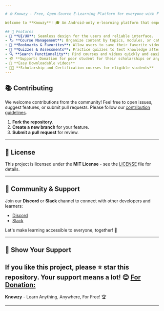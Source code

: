 ```yaml
---

# 🌐 Knowzy - Free, Open-Source E-Learning Platform for everyone with Free certification & Scholarship 📚

Welcome to **Knowzy**! 🎓 An Android-only e-learning platform that empowers learners by providing free access to educational content & certification. Our mission is to make high-quality learning accessible to everyone, everywhere & anytime! 🌍✨

## 🚀 Features
- 📱 **UI/UX**: Seamless design for the users and reliable interface.
- 🏷️ **Course Management**: Organize content by topics, modules, or categories for easy navigation.
- 📑 **Bookmarks & Favorites**: Allow users to save their favorite videos and resume learning anytime.
- 🧠 **Quizzes & Assessments**: Practice quizzes to test knowledge after watching a video.
- 🔍 **Search Functionality**: Find courses and videos quickly and easily.
- 💳 **Supports Donation for poor student for their scholarships or any other certification**
- 🔽 **Easy Downloadable videos**
- 🧑‍🎓 **Scholarship and Certification courses for eligible students**
---
```


## 📚 Contributing
We welcome contributions from the community! Feel free to open issues, suggest features, or submit pull requests. Please follow our [contribution guidelines](CONTRIBUTING.md).

1. **Fork the repository**.
2. **Create a new branch** for your feature.
3. **Submit a pull request** for review.

---

## 📝 License
This project is licensed under the **MIT License** - see the [LICENSE](LICENSE) file for details.

---

## 💬 Community & Support
Join our **Discord** or **Slack** channel to connect with other developers and learners:
- [Discord](#)
- [Slack](#)

Let's make learning accessible to everyone, together! 🎉

---

## 🌟 Show Your Support
If you like this project, please ⭐️ star this repository. Your support means a lot! 😊
[For Donation:](https://buymeacoffee.com/knowzy)
---

**Knowzy** - Learn Anything, Anywhere, For Free! 🏆

---
